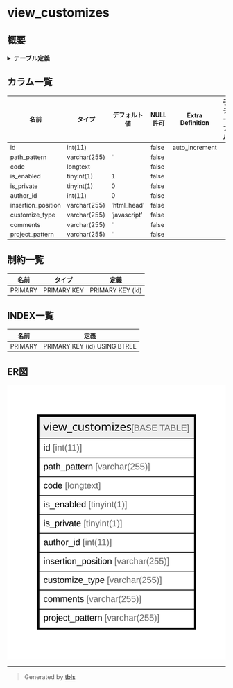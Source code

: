 # view_customizes

## 概要

<details>
<summary><strong>テーブル定義</strong></summary>

```sql
CREATE TABLE `view_customizes` (
  `id` int(11) NOT NULL AUTO_INCREMENT,
  `path_pattern` varchar(255) NOT NULL DEFAULT '',
  `code` longtext NOT NULL,
  `is_enabled` tinyint(1) NOT NULL DEFAULT 1,
  `is_private` tinyint(1) NOT NULL DEFAULT 0,
  `author_id` int(11) NOT NULL DEFAULT 0,
  `insertion_position` varchar(255) NOT NULL DEFAULT 'html_head',
  `customize_type` varchar(255) NOT NULL DEFAULT 'javascript',
  `comments` varchar(255) NOT NULL DEFAULT '',
  `project_pattern` varchar(255) NOT NULL DEFAULT '',
  PRIMARY KEY (`id`)
) ENGINE=InnoDB DEFAULT CHARSET=utf8mb4 COLLATE=utf8mb4_general_ci
```

</details>

## カラム一覧

| 名前                 | タイプ          | デフォルト値       | NULL許可   | Extra Definition | 子テーブル      | 親テーブル      | コメント     |
| ------------------ | ------------ | ------------ | -------- | ---------------- | ---------- | ---------- | -------- |
| id                 | int(11)      |              | false    | auto_increment   |            |            |          |
| path_pattern       | varchar(255) | ''           | false    |                  |            |            |          |
| code               | longtext     |              | false    |                  |            |            |          |
| is_enabled         | tinyint(1)   | 1            | false    |                  |            |            |          |
| is_private         | tinyint(1)   | 0            | false    |                  |            |            |          |
| author_id          | int(11)      | 0            | false    |                  |            |            |          |
| insertion_position | varchar(255) | 'html_head'  | false    |                  |            |            |          |
| customize_type     | varchar(255) | 'javascript' | false    |                  |            |            |          |
| comments           | varchar(255) | ''           | false    |                  |            |            |          |
| project_pattern    | varchar(255) | ''           | false    |                  |            |            |          |

## 制約一覧

| 名前      | タイプ         | 定義               |
| ------- | ----------- | ---------------- |
| PRIMARY | PRIMARY KEY | PRIMARY KEY (id) |

## INDEX一覧

| 名前      | 定義                           |
| ------- | ---------------------------- |
| PRIMARY | PRIMARY KEY (id) USING BTREE |

## ER図

![er](view_customizes.svg)

---

> Generated by [tbls](https://github.com/k1LoW/tbls)
